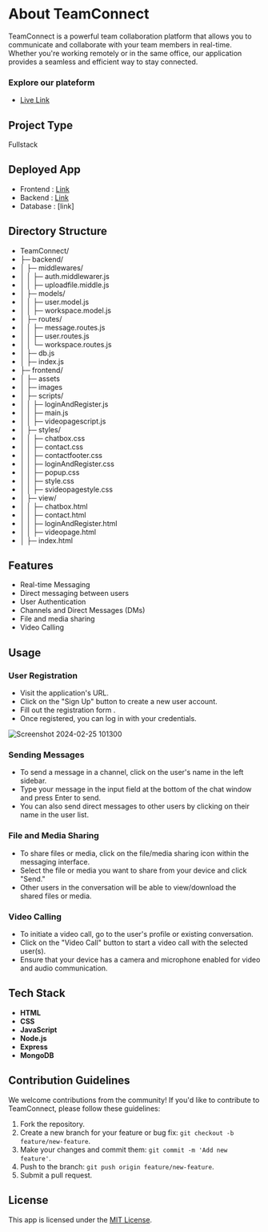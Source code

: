 
#  About TeamConnect

TeamConnect is a powerful team collaboration platform that allows you to communicate and collaborate with your team members in real-time. Whether you're working remotely or in the same office, our application provides a seamless and efficient way to stay connected.

### Explore our plateform
  - <a href="https://teamconnect-algorithm-whisperer.netlify.app/">Live Link</a>


## Project Type 
Fullstack

## Deployed App
- Frontend : <a href="https://teamconnect-algorithm-whisperer.netlify.app/">Link</a>
- Backend : <a href="https://teamconnect.onrender.com/">Link</a>
- Database : [link]

## Directory Structure
- TeamConnect/
- ├─ backend/
- │  ├─ middlewares/
- │  │  ├─ auth.middlewarer.js
- │  │  ├─ uploadfile.middle.js
- │  ├─ models/
- │  │  ├─ user.model.js
- │  │  ├─ workspace.model.js
- │  ├─ routes/
- │  │  ├─ message.routes.js
- │  │  ├─ user.routes.js
- │  │  └─ workspace.routes.js
- │  ├─ db.js
- │  ├─ index.js
- ├─ frontend/
- │  ├─ assets
- │  ├─ images
- │  ├─ scripts/
- │  │  ├─ loginAndRegister.js
- │  │  ├─ main.js
- │  │  ├─ videopagescript.js
- │  ├─ styles/
- │  │  ├─ chatbox.css
- │  │  ├─ contact.css
- │  │  ├─ contactfooter.css
- │  │  ├─ loginAndRegister.css
- │  │  ├─ popup.css
- │  │  ├─ style.css
- │  │  ├─ svideopagestyle.css
- │  ├─ view/
- │  │  ├─ chatbox.html
- │  │  ├─ contact.html
- │  │  ├─ loginAndRegister.html
- │  │  ├─ videopage.html
- │  ├─ index.html


## Features
- Real-time Messaging
- Direct messaging between users
- User Authentication
- Channels and Direct Messages (DMs)
- File and media sharing
- Video Calling


## Usage
### User Registration
- Visit the application's URL.
- Click on the "Sign Up" button to create a new user account.
- Fill out the registration form .
- Once registered, you can log in with your credentials.

![Screenshot 2024-02-25 101300](https://github.com/SreeHarsha-Kamisetty/TeamConnect/assets/102248292/a4fff7f8-f07a-42d0-ab56-65bf28ac5e60)


### Sending Messages
- To send a message in a channel, click on the user's name in the left sidebar.
- Type your message in the input field at the bottom of the chat window and press Enter to send.
- You can also send direct messages to other users by clicking on their name in the user list.

### File and Media Sharing
- To share files or media, click on the file/media sharing icon within the messaging interface.
- Select the file or media you want to share from your device and click "Send."
- Other users in the conversation will be able to view/download the shared files or media.

### Video Calling
- To initiate a video call, go to the user's profile or existing conversation.
- Click on the "Video Call" button to start a video call with the selected user(s).
- Ensure that your device has a camera and microphone enabled for video and audio communication.
  
## Tech Stack

- **HTML**
- **CSS**
- **JavaScript**
- **Node.js**
- **Express**
- **MongoDB**

## Contribution Guidelines

We welcome contributions from the community! If you'd like to contribute to TeamConnect, please follow these guidelines:

1. Fork the repository.
2. Create a new branch for your feature or bug fix: `git checkout -b feature/new-feature`.
3. Make your changes and commit them: `git commit -m 'Add new feature'`.
4. Push to the branch: `git push origin feature/new-feature`.
5. Submit a pull request.


## License

This app is licensed under the [MIT License](LICENSE).
